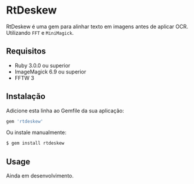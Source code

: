 # RtDeskew

RtDeskew é uma gem para alinhar texto em imagens antes de aplicar OCR. Utilizando `FFT` e `MiniMagick`.

## Requisitos

- Ruby 3.0.0 ou superior
- ImageMagick 6.9 ou superior
- FFTW 3

## Instalação

Adicione esta linha ao Gemfile da sua aplicação:

```ruby
gem 'rtdeskew'
```

Ou instale manualmente:

```bash
$ gem install rtdeskew
```

## Usage

Ainda em desenvolvimento.